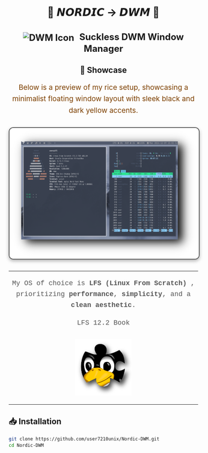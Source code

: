 <div align="center">
  <h1>🌊 <strong>𝙉𝙊𝙍𝘿𝙄𝘾 → 𝘿𝙒𝙈</strong> 🌊</h1>
</div>


<div align="center">
  <h2 style="font-size: 24px;">
    <strong> <a href="https://dwm.suckless.org/" style="text-decoration: none; color: inherit;">
      <img src="https://dwm.suckless.org/favicon.ico" alt="DWM Icon" style="vertical-align: middle; width: 24px; height: 24px; margin-right: 8px;">
      Suckless DWM Window Manager</a> 
    </strong>
  </h2>
</div>

<div align="center" style="margin: 30px 0;">
  <h2>🎨 Showcase</h2>
  <p style="font-size: 19px; line-height: 1.6; color: #7c3f00;">
    Below is a preview of my rice setup, showcasing a minimalist floating window layout with sleek black and dark yellow accents.
  </p>
  <img src="showcase/rice.png" alt="Rice Setup Preview" width="600" style="display: block; margin: 29px auto; border: 2px solid #555; border-radius: 12px; box-shadow: 0 4px 10px rgba(0, 0, 0, 0.3);">
</div>

---

<div align="center" style="font-family: 'Courier New', monospace; font-size: 18px; line-height: 1.6; color: #555;">
  <p>
    My OS of choice is <strong>LFS (Linux From Scratch) </strong>,
    prioritizing <strong>performance</strong>, <strong>simplicity</strong>, and a <strong>clean aesthetic</strong>.
  </p>
  <p>
    <a href="https://www.linuxfromscratch.org/lfs/view/stable/" target="_blank" style="text-decoration: none; color: inherit;">
      LFS 12.2 Book
    </a>
  </p>
  <img src="showcase/lfs.png" alt="LFS Logo" width="150" style="margin-top: 10px;">
</div>

---

## 📥 **Installation**

```bash
git clone https://github.com/user7210unix/Nordic-DWM.git
cd Nordic-DWM
